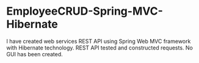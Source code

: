 # EmployeeCRUD-Spring-MVC-Hibernate
I have created web services REST API using Spring Web MVC framework with Hibernate technology. REST API tested and constructed requests. No GUI has been created. 
